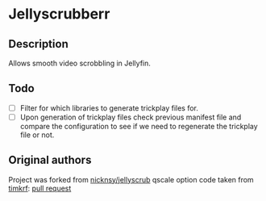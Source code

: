 # Jellyscrubberr

## Description

Allows smooth video scrobbling in Jellyfin.

## Todo

- [ ] Filter for which libraries to generate trickplay files for.
- [ ] Upon generation of trickplay files check previous manifest file and compare the configuration to see if we need to regenerate the trickplay file or not.

## Original authors

Project was forked from [nicknsy/jellyscrub](https://github.com/nicknsy/jellyscrub)
qscale option code taken from [timkrf](https://github.com/timkrf): [pull request](https://github.com/nicknsy/jellyscrub/pull/56)
